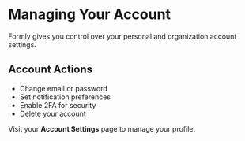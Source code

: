 # Managing Your Account

Formly gives you control over your personal and organization account settings.

## Account Actions

- Change email or password
- Set notification preferences
- Enable 2FA for security
- Delete your account

Visit your **Account Settings** page to manage your profile.
